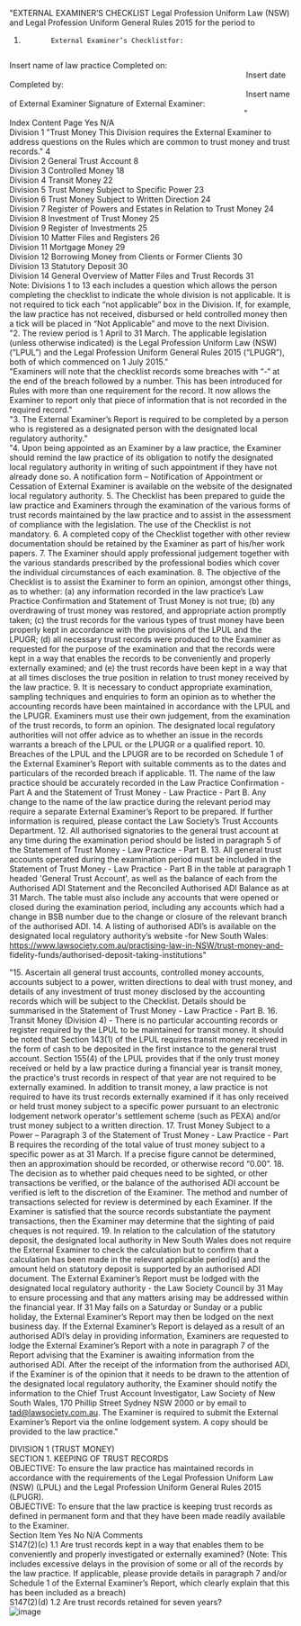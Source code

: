 "EXTERNAL EXAMINER’S CHECKLIST
Legal Profession Uniform Law (NSW) and Legal Profession Uniform General Rules 2015
for the period                            to
1.            External Examiner’s Checklistfor:                                                                                           
Insert name of law practice
Completed on:                                                                                                                                                        
Insert date
Completed by:                                                                                                                                                        
Insert name of External Examiner
Signature of External Examiner:                                                                                                                             "																									
		Index				Content		Page	Yes	N/A															
		Division 1				"Trust Money
This Division requires the External Examiner to address questions on the Rules which are common to trust money and trust records."		4																	
		Division 2				General Trust Account		8																	
		Division 3				Controlled Money		18																	
		Division 4				Transit Money		22																	
		Division 5				Trust Money Subject to Specific Power		23																	
		Division 6				Trust Money Subject to Written Direction		24																	
		Division 7				Register of Powers and Estates in Relation to Trust Money		24																	
		Division 8				Investment of Trust Money		25																	
		Division 9				Register of Investments		25																	
		Division 10				Matter Files and Registers		26																	
		Division 11				Mortgage Money		29																	
		Division 12				Borrowing Money from Clients or Former Clients		30																	
		Division 13				Statutory Deposit		30																	
		Division 14				General Overview of Matter Files and Trust Records		31																	
Note: Divisions 1 to 13 each includes a question which allows the person completing the checklist to indicate the whole division is not applicable. It is not required to tick each “not applicable” box in the Division. If, for example, the law practice has not received, disbursed or held controlled money then a tick will be placed in “Not Applicable” and move to the next Division.																									
"2.         The review period is 1 April to 31 March. The applicable legislation (unless otherwise indicated) is
the  Legal  Profession  Uniform  Law  (NSW)  (“LPUL”)  and  the  Legal Profession  Uniform  General Rules 2015 (“LPUGR”), both of which commenced on 1 July 2015."																									
"Examiners will note that the checklist records some breaches with “-“ at the end of the breach
followed by a number. This has been introduced for Rules with more than one requirement for the record. It now allows the Examiner to report only that piece of information that is not recorded in the required record."																									
"3.          The External Examiner’s Report is required to be completed by a person who is registered as a
designated person with the designated local regulatory authority."																									
"4.          Upon being appointed as an Examiner by a law practice, the Examiner should remind the law practice  of  its  obligation  to  notify  the  designated  local  regulatory  authority  in  writing  of  such appointment if they have not already done so. A notification form – Notification of Appointment or Cessation  of  External  Examiner  is  available  on  the  website  of  the  designated  local  regulatory authority.
5.          The Checklist has been prepared to guide the law practice and Examiners through the examination of the various forms of trust records maintained by the law practice and to assist in the assessment of compliance with the legislation. The use of the Checklist is not mandatory.
6.          A completed copy of the Checklist together with other review documentation should be retained by the Examiner as part of his/her work papers.
7.          The Examiner should apply professional judgement together with the various standards prescribed by the professional bodies which cover the individual circumstances of each examination.
8.          The objective of the Checklist is to assist the Examiner to form an opinion, amongst other things, as to whether:
(a)       any information recorded in the law practice’s Law Practice Confirmation and Statement of Trust Money is not true;
(b)       any overdrawing of trust money was restored, and appropriate action promptly taken;
(c)       the trust records for the various types of trust money have been properly kept in accordance with the provisions of the LPUL and the LPUGR;
(d)       all necessary trust records were produced to the Examiner as requested for the purpose of the examination and that the records were kept in a way that enables the records to be conveniently and properly externally examined; and
(e)       the trust records have been kept in a way that at all times discloses the true position in relation to trust money received by the law practice.
9.          It is necessary to conduct appropriate examination, sampling techniques and enquiries to form an opinion as to whether the accounting records have been maintained in accordance with the LPUL and  the  LPUGR.  Examiners  must  use  their  own  judgement,  from  the  examination  of  the  trust records, to form an opinion. The designated local regulatory authorities will not offer advice as to whether an issue in the records warrants a breach of the LPUL or the LPUGR or a qualified report.
10.        Breaches  of  the  LPUL  and  the  LPUGR  are  to  be  recorded  on  Schedule  1  of  the  External Examiner’s Report with suitable comments as to the dates and particulars of the recorded breach if applicable.
11.        The name of the law practice should be accurately recorded in the Law Practice Confirmation - Part A and the Statement of Trust Money - Law Practice - Part B. Any change to the name of the law practice during the relevant period may require a separate External Examiner’s Report to be prepared.  If  further  information  is  required,  please  contact  the  Law  Society’s  Trust  Accounts Department.
12.        All authorised signatories to the general trust account at any time during the examination period should be listed in paragraph 5 of the Statement of Trust Money - Law Practice - Part B.
13.       All  general  trust  accounts  operated  during  the  examination  period  must  be  included  in  the Statement of Trust Money - Law Practice - Part B in the table at paragraph 1 headed 'General Trust  Account',  as  well  as  the  balance  of  each  from  the  Authorised  ADI  Statement  and  the Reconciled Authorised ADI Balance as at 31 March. The table must also include any accounts that were opened or closed during the examination period, including any accounts which had a change in BSB number due to the change or closure of the relevant branch of the authorised ADI.
14.        A listing of authorised ADI’s is available on the designated local regulatory authority’s website -for New    South    Wales:    https://www.lawsociety.com.au/practising-law-in-NSW/trust-money-and- fidelity-funds/authorised-deposit-taking-institutions"																									
																									
"15.        Ascertain  all general trust  accounts, controlled money accounts, accounts subject to a power, written directions to deal with trust money, and details of any investment of trust money disclosed by the accounting records which will be subject to the Checklist. Details should be summarised in the Statement of Trust Money - Law Practice - Part B.
16.        Transit Money (Division 4) - There is no particular accounting records or register required by the LPUL  to  be  maintained  for  transit  money. It should  be noted  that Section  143(1) of the LPUL requires transit money received in the form of cash to be deposited in the first instance to  the general trust account. Section 155(4) of the LPUL provides that if the only trust money received or held by a law practice during a financial year is transit money, the practice's trust records in respect of that year are not required to be externally examined. In addition to transit money, a law practice is not required to have its trust records externally examined if it has only received or held trust money subject to a specific power pursuant to an electronic lodgement network operator's settlement scheme (such as PEXA) and/or trust money subject to a written direction.
17.        Trust Money Subject to a Power – Paragraph 3 of the Statement of Trust Money - Law Practice - Part B requires the recording of the total value of trust money subject to a specific power as at 31 March. If a precise figure cannot be determined, then an approximation should be recorded, or otherwise record “0.00”.
18.        The decision as to whether paid cheques need to be sighted, or other transactions be verified, or the balance of the authorised ADI account be verified is left to the discretion of the Examiner. The method and number of transactions selected for review is determined by each Examiner. If the Examiner  is  satisfied  that  the  source  records  substantiate  the  payment  transactions,  then  the Examiner may determine that the sighting of paid cheques is not required.
19.        In relation to the calculation of the statutory deposit, the designated local authority in New South Wales  does  not  require  the  External  Examiner  to  check  the  calculation  but  to  confirm  that  a calculation has been made in the relevant applicable period(s) and the amount held on statutory deposit is supported by an authorised ADI document.
The External Examiner’s Report must be lodged with the designated local regulatory authority - the Law Society Council by 31 May to ensure processing and that any matters arising may be addressed within the financial year. If 31 May falls on a Saturday or Sunday or a public holiday, the External Examiner’s Report may then be lodged on the next business day. If the External Examiner’s Report is delayed as a result of an authorised ADI’s delay in providing information, Examiners are requested to lodge the External Examiner’s  Report  with  a  note  in  paragraph  7  of  the  Report  advising  that  the  Examiner  is  awaiting information from the authorised ADI. After the receipt of the information from the authorised ADI, if the Examiner is of the opinion that it needs to be drawn to the attention of the designated local regulatory authority, the Examiner should notify the information to the Chief Trust Account Investigator, Law Society of New South Wales, 170 Phillip Street Sydney NSW 2000 or by email to tad@lawsociety.com.au. The Examiner is required to submit the External Examiner’s Report via the online lodgement system. A copy
should be provided to the law practice."																									
																									
DIVISION 1 (TRUST MONEY)																									
SECTION				1.	KEEPING OF TRUST RECORDS																				
OBJECTIVE:     To ensure the law practice has maintained records in accordance with the requirements of the Legal Profession Uniform Law (NSW) (LPUL) and the Legal Profession Uniform General Rules 2015 (LPUGR).																									
OBJECTIVE:     To ensure that the law practice is keeping trust records as defined in permanent form and that they have been made readily available to the Examiner.																									
Section				Item												Yes		No			N/A		Comments		
S147(2)(c)				1.1	Are trust records kept in a way that enables them to be conveniently and properly investigated or externally examined? (Note: This includes excessive delays in the provision of some or all of the records by the law practice. If applicable, please provide details in paragraph 7 and/or Schedule 1 of the External Examiner’s Report, which clearly explain that this has been included as a breach)																				
S147(2)(d)				1.2	Are trust records retained for seven years?																				
![image](https://user-images.githubusercontent.com/34226044/164376649-b6bac24a-e395-46a3-a7ca-07aeceeb4eb2.png)
